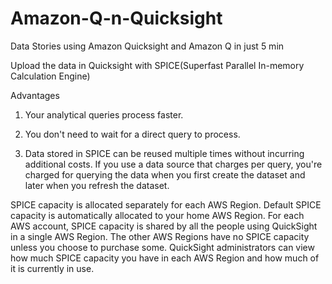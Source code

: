 # Amazon-Q-n-Quicksight
Data Stories using Amazon Quicksight and Amazon Q in just 5 min

Upload the data in Quicksight with 
SPICE(Superfast Parallel In-memory Calculation Engine)

Advantages
1) Your analytical queries process faster.

2) You don't need to wait for a direct query to process.

3) Data stored in SPICE can be reused multiple times without incurring additional costs. If you use a data source that charges per query, you're charged for querying the data when you first create the dataset and later when you refresh the dataset.

SPICE capacity is allocated separately for each AWS Region. Default SPICE capacity is automatically allocated to your home AWS Region. For each AWS account, SPICE capacity is shared by all the people using QuickSight in a single AWS Region. The other AWS Regions have no SPICE capacity unless you choose to purchase some. QuickSight administrators can view how much SPICE capacity you have in each AWS Region and how much of it is currently in use.


